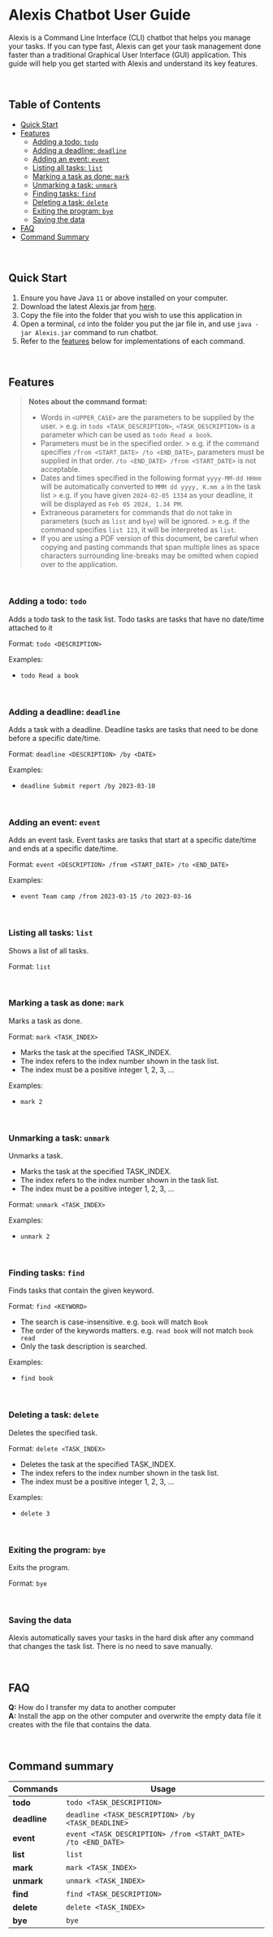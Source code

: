 # Alexis Chatbot User Guide

Alexis is a Command Line Interface (CLI) chatbot that helps you manage your tasks. If you can type fast, Alexis can get 
your task management done faster than a traditional Graphical User Interface (GUI) application. This guide will help 
you get started with Alexis and understand its key features.

&nbsp;

## Table of Contents

- [Quick Start](#quick-start)
- [Features](#features)
    - [Adding a todo: `todo`](#adding-a-todo-todo)
    - [Adding a deadline: `deadline`](#adding-a-deadline-deadline)
    - [Adding an event: `event`](#adding-an-event-event)
    - [Listing all tasks: `list`](#listing-all-tasks-list)
    - [Marking a task as done: `mark`](#marking-a-task-as-done-mark)
    - [Unmarking a task: `unmark`](#unmarking-a-task-unmark)
    - [Finding tasks: `find`](#finding-tasks-find)
    - [Deleting a task: `delete`](#deleting-a-task-delete)
    - [Exiting the program: `bye`](#exiting-the-program-bye)
    - [Saving the data](#saving-the-data)
- [FAQ](#faq)
- [Command Summary](#command-summary)

&nbsp;

## Quick Start

1. Ensure you have Java `11` or above installed on your computer.
2. Download the latest Alexis.jar from [here](https://github.com/imanamirshah/ip/releases/tag/A-Release).
3. Copy the file into the folder that you wish to use this application in
4. Open a terminal, `cd` into the folder you put the jar file in, and use `java -jar Alexis.jar` command to run chatbot.
5. Refer to the [features](#features) below for implementations of each command.

&nbsp;

## Features

> **Notes about the command format:**
>
> - Words in `<UPPER_CASE>` are the parameters to be supplied by the user.
    >   e.g. in `todo <TASK_DESCRIPTION>`, `<TASK_DESCRIPTION>` is a parameter which can be used as `todo Read a book`.
> - Parameters must be in the specified order.
    >   e.g. if the command specifies `/from <START_DATE> /to <END_DATE>`, parameters must be supplied in that order.
`/to <END_DATE> /from <START_DATE>` is not acceptable.
> - Dates and times specified in the following format `yyyy-MM-dd HHmm` will be automatically converted to 
`MMM dd yyyy, K.mm a` in the task list
    >   e.g. if you have given `2024-02-05 1334` as your deadline, it will be displayed as `Feb 05 2024, 1.34 PM`.
> - Extraneous parameters for commands that do not take in parameters (such as `list` and `bye`) will be ignored.
    >   e.g. if the command specifies `list 123`, it will be interpreted as `list`.
> - If you are using a PDF version of this document, be careful when copying and pasting commands that span multiple 
lines as space characters surrounding line-breaks may be omitted when copied over to the application.

&nbsp;

### Adding a todo: `todo`

Adds a todo task to the task list. Todo tasks are tasks that have no date/time attached to it

Format: `todo <DESCRIPTION>`

Examples:
- `todo Read a book`

&nbsp;

### Adding a deadline: `deadline`

Adds a task with a deadline. Deadline tasks are tasks that need to be done before a specific date/time.

Format: `deadline <DESCRIPTION> /by <DATE>`

Examples:
- `deadline Submit report /by 2023-03-10`

&nbsp;

### Adding an event: `event`

Adds an event task. Event tasks are tasks that start at a specific date/time and ends at a specific date/time.

Format: `event <DESCRIPTION> /from <START_DATE> /to <END_DATE>`

Examples:
- `event Team camp /from 2023-03-15 /to 2023-03-16`

&nbsp;

### Listing all tasks: `list`

Shows a list of all tasks.

Format: `list`

&nbsp;

### Marking a task as done: `mark`

Marks a task as done.

Format: `mark <TASK_INDEX>`

- Marks the task at the specified TASK_INDEX.
- The index refers to the index number shown in the task list.
- The index must be a positive integer 1, 2, 3, …

Examples:
- `mark 2`

&nbsp;

### Unmarking a task: `unmark`

Unmarks a task.

- Marks the task at the specified TASK_INDEX.
- The index refers to the index number shown in the task list.
- The index must be a positive integer 1, 2, 3, …

Format: `unmark <TASK_INDEX>`

Examples:
- `unmark 2`

&nbsp;

### Finding tasks: `find`

Finds tasks that contain the given keyword.

Format: `find <KEYWORD>`

- The search is case-insensitive. e.g. `book` will match `Book`
- The order of the keywords matters. e.g. `read book` will not match `book read`
- Only the task description is searched.

Examples:
- `find book`

&nbsp;

### Deleting a task: `delete`

Deletes the specified task.

Format: `delete <TASK_INDEX>`

- Deletes the task at the specified TASK_INDEX.
- The index refers to the index number shown in the task list.
- The index must be a positive integer 1, 2, 3, …

Examples:
- `delete 3`

&nbsp;

### Exiting the program: `bye`

Exits the program.

Format: `bye`

&nbsp;

### Saving the data

Alexis automatically saves your tasks in the hard disk after any command that changes the task list. There is no need 
to save manually.

&nbsp;

## FAQ

**Q:** How do I transfer my data to another computer  
**A:** Install the app on the other computer and overwrite the empty data file
it creates with the file that contains the data.

&nbsp;

## Command summary

| **Commands** | **Usage**                                                                                   |
|--------------|---------------------------------------------------------------------------------------------|
| **todo**     | `todo <TASK_DESCRIPTION>`                                                                   |
| **deadline** | `deadline <TASK_DESCRIPTION> /by <TASK_DEADLINE>`                                           |
| **event**    | `event <TASK_DESCRIPTION> /from <START_DATE> /to <END_DATE>`                                |
| **list**     | `list`                                                                                      |
| **mark**     | `mark <TASK_INDEX>`                                                                         |
| **unmark**   | `unmark <TASK_INDEX>`                                                                       |
| **find**     | `find <TASK_DESCRIPTION>`                                                                   |
| **delete**   | `delete <TASK_INDEX>`                                                                       |
| **bye**      | `bye`                                                                                       |
